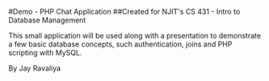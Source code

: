 #Demo - PHP Chat Application
##Created for NJIT's CS 431 - Intro to Database Management

This small application will be used along with a presentation to demonstrate a few basic database concepts, such authentication, joins and PHP scripting with MySQL.

By Jay Ravaliya
